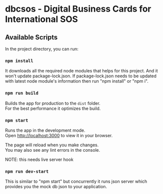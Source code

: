 # dbcsos - Digital Business Cards for International SOS

## Available Scripts

In the project directory, you can run:

### `npm install`

It downloads all the required node modules that helps for this project.
And it won't update package-lock.json. If package-lock.json needs to be updated
with latest node module's information then run "npm install" or "npm i".


### `npm run build`

Builds the app for production to the `dist` folder.\
For the best performance it optimizes the build.

### `npm start`

Runs the app in the development mode.\
Open [http://localhost:3000](http://localhost:3000) to view it in your browser.

The page will reload when you make changes.\
You may also see any lint errors in the console.

NOTE: this needs live server hook

### `npm run dev-start`

This is similar to "npm start" but concurrently it runs json server which provides
you the mock db json to your application.